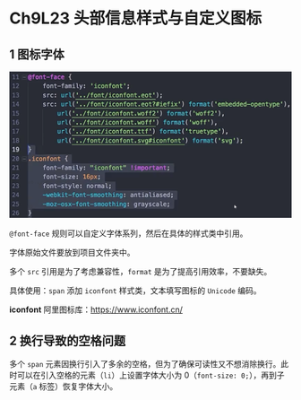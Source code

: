 # Ch9L23 头部信息样式与自定义图标



## 1 图标字体 

<img src="../assets/23-1.png" alt="image-20240418000406021" style="zoom:50%;" />

`@font-face` 规则可以自定义字体系列，然后在具体的样式类中引用。

字体原始文件要放到项目文件夹中。

多个 `src` 引用是为了考虑兼容性，`format` 是为了提高引用效率，不要缺失。

具体使用：`span` 添加 `iconfont` 样式类，文本填写图标的 `Unicode` 编码。

**iconfont** 阿里图标库：https://www.iconfont.cn/



## 2 换行导致的空格问题

多个 `span` 元素因换行引入了多余的空格，但为了确保可读性又不想消除换行。此时可以在引入空格的元素（`li`）上设置字体大小为 0（`font-size: 0;`），再到子元素（`a` 标签）恢复字体大小。

